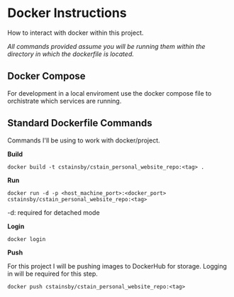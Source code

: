 # Docker Instructions
How to interact with docker within this project.

*All commands provided assume you will be running them within the directory in which the dockerfile is located.*

## Docker Compose 
For development in a local enviroment use the docker compose file to orchistrate which services are running.

## Standard Dockerfile Commands
Commands I'll be using to work with docker/project.

**Build**

    docker build -t cstainsby/cstain_personal_website_repo:<tag> .

**Run**

    docker run -d -p <host_machine_port>:<docker_port> cstainsby/cstain_personal_website_repo:<tag>

-d: required for detached mode

**Login**

    docker login

**Push**

For this project I will be pushing images to DockerHub for storage. Logging in will be required for this step.

    docker push cstainsby/cstain_personal_website_repo:<tag>

